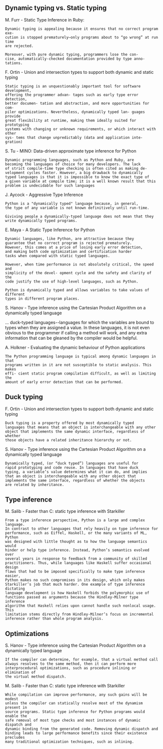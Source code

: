 Dynamic typing vs. Static typing
--------------------------------
M. Furr - Static Type Inference in Ruby:

    Dynamic typing is appealing because it ensures that no correct program exe-
    cution is stopped prematurely—only programs about to “go wrong” at run time
    are rejected.

    Moreover, with pure dynamic typing, programmers lose the con-
    cise, automatically-checked documentation provided by type anno-
    tations.

F. Ortin - Union and intersection types to support both dynamic and static typing

    Static typing is an unquestionably important tool for software development,
    offering the programmer advan- tages such as early type error detection,
    better documen- tation and abstraction, and more opportunities for com-
    piler optimizations. Nevertheless, dynamically typed lan- guages provide
    great flexibility at runtime, making them ideally suited for prototyping
    systems with changing or unknown requirements, or which interact with other
    sys- tems that change unpredictably (data and application inte- gration)

S. Tu - MINO: Data-driven approximate type inference for Python

    Dynamic programming languages, such as Python and Ruby, are
    becoming the languages of choice for many developers. The lack
    of strict compile-time type checking is often cited as making de-
    velopment cycles faster. However, a big drawback to dynamically
    typed languages is that it is impossible to know the exact type of
    a given variable at compile time; it is a well known result that this
    problem is undecidable for such languages

J. Aycock - Aggressive Type Inference
    
    Python is a "dynamically typed" language because, in general, 
    the type of any variable is not known definitively until run-time.
    
    Giviving people a dynamically-typed language does not mean that they 
    write dynamically typed programs.

E. Maya - A Static Type Inference for Python

    Dynamic languages, like Python, are attractive because they
    guarantee that no correct program is rejected prematurely.
    However, this comes at a price of losing early error detection,
    and making both code optimization and certification harder
    tasks when compared with static typed languages. 

    However, when time performance is not absolutely critical, the speed and
    simplicity of the devel- opment cycle and the safety and clarity of the
    code justify the use of high-level languages, such as Python.

    Python is dynamically typed and allows variables to take values of different
    types in different program places. 

S. Hanov - Type inference using the Cartesian Product Algorithm on a
dynamically typed language
   
   ... duck-typed languages--languages for which the variables are bound to
   types when they are assigned a value. In these languages, it is not even
   obvious to the programmer if calling a method will work, and any extra
   information that can be gleaned by the compiler would be helpful.

A. Holkner - Evaluating the dynamic behaviour of Python applications
    
    The Python programming language is typical among dynamic languages in that
    programs written in it are not susceptible to static analysis. This makes
    effi- cient static program compilation difficult, as well as limiting the
    amount of early error detection that can be performed.

Duck typing
-----------

F. Ortin - Union and intersection types to support both dynamic and static typing

    Duck typing is a property offered by most dynamically typed
    languages that means that an object is interchangeable with any other
    object that implements the same dynamic interface, regardless of whether
    those objects have a related inheritance hierarchy or not.


S. Hanov - Type inference using the Cartesian Product Algorithm on a
dynamically typed language

    Dynamically typed, (or “duck typed”) languages are useful for
    rapid prototyping and code reuse. In languages that have duck
    typing, a variable’s value determines what it can do, and implies
    that an object is interchangeable with any other object that
    implements the same interface, regardless of whether the objects
    are related by inheritance.


Type inference
--------------

M. Salib - Faster than C: static type inference with Starkiller

    From a type inference perspective, Python is a large and complex language.
    In contrast to other languages that rely heavily on type inference for
    performance, such as Eiffel, Haskell, or the many variants of ML, Python
    was designed with little thought as to how the language semantics would
    hinder or help type inference. Instead, Python’s semantics evolved over
    several years in response to feedback from a community of skilled
    practitioners. Thus, while languages like Haskell suffer occasional design
    flaws that had to be imposed specifically to make type inference easier,
    Python makes no such compromises in its design, which only makes
    Starkiller’s job that much harder. One example of type inference dictating
    language development is how Haskell forbids the polymorphic use of
    functions passed as arguments because the Hindley-Milner type inference
    algorithm that Haskell relies upon cannot handle such nonlocal usage. This
    limitation stems directly from Hindley-Milner’s focus on incremental
    inference rather than whole program analysis.

Optimizations
-------------

S. Hanov - Type inference using the Cartesian Product Algorithm on a
dynamically typed language

    If the compiler can determine, for example, that a virtual method call
    always resolves to the same method, then it can perform more
    interprocedural optimizations, such as procedure inlining or elimination of
    the virtual method dispatch.

M. Salib - Faster than C: static type inference with Starkiller

    While compilation can improve performance, any such gains will be modest
    unless the compiler can statically resolve most of the dynamism present in
    source programs. Static type inference for Python programs would enable the
    safe removal of most type checks and most instances of dynamic dispatch and
    dynamic binding from the generated code. Removing dynamic dispatch and
    binding leads to large performance benefits since their existence precludes
    many traditional optimization techniques, such as inlining. 




